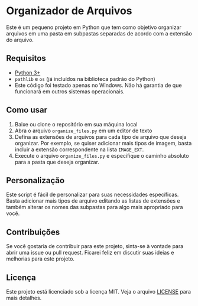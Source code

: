 # Organizador de Arquivos
Este é um pequeno projeto em Python que tem como objetivo organizar arquivos em uma pasta em subpastas separadas de acordo com a extensão do arquivo.

## Requisitos
* [Python 3+](https://www.python.org/downloads/)
* ``pathlib`` e ``os`` (já incluídos na biblioteca padrão do Python)
* Este código foi testado apenas no Windows. Não há garantia de que funcionará em outros sistemas operacionais.

## Como usar
1. Baixe ou clone o repositório em sua máquina local
2. Abra o arquivo ``organize_files.py`` em um editor de texto
3. Defina as extensões de arquivos para cada tipo de arquivo que deseja organizar. Por exemplo, se quiser adicionar mais tipos de imagem, basta incluir a extensão correspondente na lista ``IMAGE_EXT``.
4. Execute o arquivo ``organize_files.py`` e especifique o caminho absoluto para a pasta que deseja organizar.

## Personalização
Este script é fácil de personalizar para suas necessidades específicas. Basta adicionar mais tipos de arquivo editando as listas de extensões e também alterar os nomes das subpastas para algo mais apropriado para você. 

## Contribuições
Se você gostaria de contribuir para este projeto, sinta-se à vontade para abrir uma issue ou pull request. Ficarei feliz em discutir suas ideias e melhorias para este projeto.

## Licença
Este projeto está licenciado sob a licença MIT. Veja o arquivo [LICENSE](https://github.com/vilelas/file-organizer/blob/main/LICENSE) para mais detalhes.